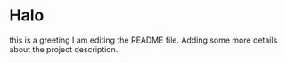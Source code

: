# Halo
this is a greeting
I am editing the README file. Adding some more details about the project description.

